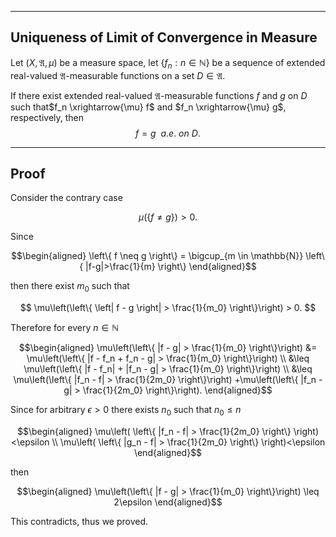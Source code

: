 
---
Uniqueness of Limit of Convergence in Measure
---

Let $(X, \mathfrak{A}, \mu)$ be a measure space, let $\{f_n: n \in \mathbb{N}\}$ be a sequence of extended real-valued $\mathfrak{A}$-measurable functions on a set $D\in\mathfrak{A}$.

If there exist extended real-valued $\mathfrak{A}$-measurable functions $f$ and $g$ on $D$ such that$f_n \xrightarrow{\mu} f$ and $f_n \xrightarrow{\mu} g$, respectively, then
$$
f=g \ \ a.e. \ on \ D. 
$$


<!-- <br>
<br>
<br>
<br>
<br>
<br>
<br>
<br>
<br>
<br>
<br>
<br>
<br>
<br>
<br>
<br>
<br>
<br>
<br> -->


---
Proof
---

Consider the contrary case

$$
\mu\left(\left\{
    f \neq g
\right\}\right) > 0.
$$

Since

$$\begin{aligned}
\left\{
    f \neq g
\right\}
= \bigcup_{m \in \mathbb{N}} \left\{
    |f-g|>\frac{1}{m}
\right\}
\end{aligned}$$

then there exist $m_0$ such that 

$$
\mu\left(\left\{
    \left|
        f - g
    \right| > \frac{1}{m_0}
\right\}\right) > 0.
$$

Therefore for every $n\in\mathbb{N}$

$$\begin{aligned}
\mu\left(\left\{
    |f - g| > \frac{1}{m_0}
\right\}\right)
&= \mu\left(\left\{
    |f - f_n + f_n - g| > \frac{1}{m_0}
\right\}\right) \\
&\leq  \mu\left(\left\{
    |f - f_n| + |f_n - g| > \frac{1}{m_0}
\right\}\right) \\
&\leq \mu\left(\left\{
    |f_n - f| > \frac{1}{2m_0}
\right\}\right) 
+\mu\left(\left\{
    |f_n - g| > \frac{1}{2m_0}
\right\}\right).
\end{aligned}$$

Since for arbitrary $\epsilon>0$ there exists $n_0$ such that  $n_0 \leq n$

$$\begin{aligned}
\mu\left(
    \left\{
        |f_n - f| > \frac{1}{2m_0}
    \right\}
\right)<\epsilon \\
\mu\left(
    \left\{
        |g_n - f| > \frac{1}{2m_0}
    \right\}
\right)<\epsilon
\end{aligned}$$

then


$$\begin{aligned}
\mu\left(\left\{
    |f - g| > \frac{1}{m_0}
\right\}\right)
\leq 2\epsilon
\end{aligned}$$

This contradicts, thus we proved.